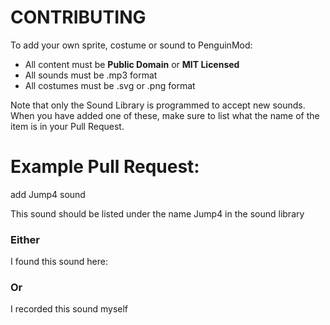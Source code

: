 # CONTRIBUTING
To add your own sprite, costume or sound to PenguinMod:
- All content must be **Public Domain** or **MIT Licensed**
- All sounds must be .mp3 format
- All costumes must be .svg or .png format

Note that only the Sound Library is programmed to accept new sounds.
When you have added one of these, make sure to list what the name of the item is in your Pull Request.

# Example Pull Request:

add Jump4 sound

This sound should be listed under the name Jump4 in the sound library
### Either
I found this sound here: <link>
### Or
I recorded this sound myself

